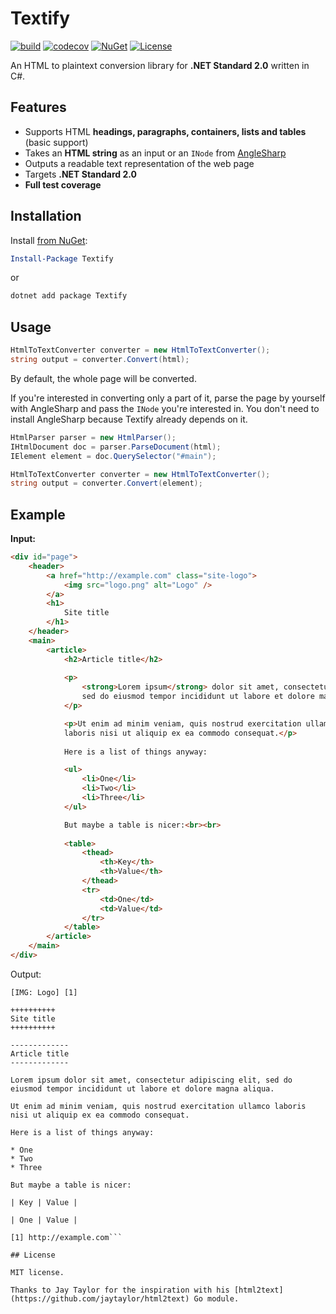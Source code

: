 # Textify

[![build](https://github.com/matteocontrini/Textify/workflows/Build%20and%20tests/badge.svg)](https://github.com/matteocontrini/Textify/actions) [![codecov](https://codecov.io/gh/matteocontrini/Textify/branch/master/graph/badge.svg)](https://codecov.io/gh/matteocontrini/Textify) [![NuGet](https://img.shields.io/nuget/v/Textify?color=success)](https://www.nuget.org/packages/Textify) [![License](https://img.shields.io/github/license/matteocontrini/Textify?color=success)](https://github.com/matteocontrini/Textify/blob/master/LICENSE)

An HTML to plaintext conversion library for **.NET Standard 2.0** written in C#.

## Features

- Supports HTML **headings, paragraphs, containers, lists and tables** (basic support)
- Takes an **HTML string** as an input or an `INode` from [AngleSharp](https://github.com/AngleSharp/AngleSharp)
- Outputs a readable text representation of the web page
- Targets **.NET Standard 2.0**
- **Full test coverage**

## Installation

Install [from NuGet](https://www.nuget.org/packages/Textift/):

```powershell
Install-Package Textify
```

or

```powershell
dotnet add package Textify
```

## Usage

```csharp
HtmlToTextConverter converter = new HtmlToTextConverter();
string output = converter.Convert(html);
```

By default, the whole page will be converted.

If you're interested in converting only a part of it, parse the page by yourself with AngleSharp and pass the `INode` you're interested in. You don't need to install AngleSharp because Textify already depends on it.

```csharp
HtmlParser parser = new HtmlParser();
IHtmlDocument doc = parser.ParseDocument(html);
IElement element = doc.QuerySelector("#main");

HtmlToTextConverter converter = new HtmlToTextConverter();
string output = converter.Convert(element);
```

## Example

**Input:**

```html
<div id="page">
    <header>
        <a href="http://example.com" class="site-logo">
        	<img src="logo.png" alt="Logo" />
        </a>
        <h1>
            Site title
        </h1>
    </header>
    <main>
    	<article>
        	<h2>Article title</h2>
            
            <p>
                <strong>Lorem ipsum</strong> dolor sit amet, consectetur adipiscing elit,
                sed do eiusmod tempor incididunt ut labore et dolore magna aliqua.
            </p>

            <p>Ut enim ad minim veniam, quis nostrud exercitation ullamco
            laboris nisi ut aliquip ex ea commodo consequat.</p>
            
            Here is a list of things anyway:

            <ul>
                <li>One</li>
                <li>Two</li>
                <li>Three</li>
            </ul>

            But maybe a table is nicer:<br><br>
            
            <table>
                <thead>
                	<th>Key</th>
                    <th>Value</th>
                </thead>
                <tr>
                	<td>One</td>
                    <td>Value</td>
                </tr>
            </table>
        </article>
    </main>
</div>
```

Output:

```
[IMG: Logo] [1]

++++++++++
Site title
++++++++++

-------------
Article title
-------------

Lorem ipsum dolor sit amet, consectetur adipiscing elit, sed do eiusmod tempor incididunt ut labore et dolore magna aliqua.

Ut enim ad minim veniam, quis nostrud exercitation ullamco laboris nisi ut aliquip ex ea commodo consequat.

Here is a list of things anyway:

* One
* Two
* Three

But maybe a table is nicer:

| Key | Value |

| One | Value |

[1] http://example.com```

## License

MIT license.

Thanks to Jay Taylor for the inspiration with his [html2text](https://github.com/jaytaylor/html2text) Go module.

